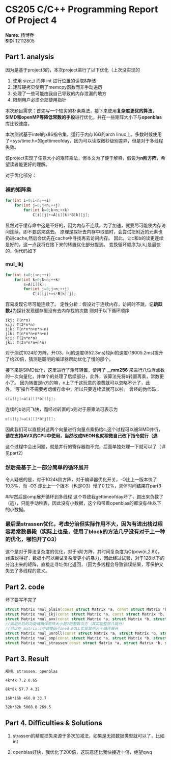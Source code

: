 # CS205 C/C++ Programming Report Of Project 4


**Name:** 杨博乔  
**SID:** 12112805  
## Part 1. analysis
因为是基于project3的，本次project进行了以下优化（上次没实现的

1. 使用 size_t 而非 int 进行位置的读取&存储
2. 矩阵硬拷贝使用了memcpy函数而非手动遍历
3. 处理了一些可能由我自己导致的内存泄漏的地方
4. 限制用户必须全部使用指针

本次题目需求：首先写一个较劣的朴素乘法，接下来使用**复杂度更优的算法**，**SIMD和openMP等降低常数的手段**进行优化，并在一些矩阵大小下与**openblas**库比较速度。

本次测试基于intel的x86指令集，运行于内存16G的arch linux上。多数时候使用了<sys/time.h>的gettimeofday，因为可以读取微秒级别差异，但是对于多线程失效。

该project实现了任意大小的矩阵乘法，但本文为了便于解释，假设为**n阶方阵**，希望读者能更好的理解。

对于优化部分：
### 裸的矩阵乘
```cpp
for(int i=0;i<n;++i)
    for(int j=0;j<n;++j)
        for(int k=0;k<n;++k)
            C[i][j]+=A[i][k]*B[k][j];
```
显然对于缓存命中这是不好的，因为内存不连续。为了加速，就要尽可能使内存访问连续，即不要跳来跳去。
原理是探针去内存中取值时，会尝试把附近的元素也扔进cache,然后会优先在cache中寻找再去访问内存。
因此，让c和b的读更连续是好的，这一点我将在接下来的转置优化部分提到。
变换循环顺序为i,k,j是最快的，伪代码如下

### mul_ikj
```cpp
for(int i=0;i<n;++i)
    for(int k=0;k<n;++k)
        s=A[i][k];
        for(int j=0;j<n;++j)
            C[i][j]+=s*B[k][j];
```
容易发现它尽可能连续了。
定性分析：假设对于连续内存，访问时不跳，记**跳跃数J**为探针发现缓存里没有去内存找的次数
则对于以下循环顺序
```
ikj: T(n*n)
kij: T(2*n*n)
ijk: T(n*n*n+n*n-n)
jik: T(n*n*n+n*n+n)
kji: T(2n*n*n)
jki: T(2n*n*n+n*n)
```
对于测试1024阶方阵，开O3，ikj的速度(852.3ms)较jki的速度(18005.2ms)提升了约20倍，猜测是聪明的编译器帮助优化了慢的那个。

接下来是SIMD优化，这里进行了矩阵转置，使用了 **__mm256** 来进行八位浮点数的一次向量化，并单个的处理了后续部分，此外，该算法先将b转置再乘，常数更小了。
因为转置是n方的嘛，n上了千这玩意的浪费就可以忽略不计了，此外，‘写’操作不需要考虑缓存命中，所以只要连续读就可以啦。
曾经的伪代码：
```cpp
c[i][j]=a[i][]*b[][j];
```
连续的b访问飞快，而经过转置的b则对于原乘法可表示为
```cpp
c[i][j]=a[i][]*b[j][];
```
因此我们可以直接对这两个向量进行向量点乘扔给c,这个过程可以被SIMD并行，**请在支持AVX的CPU中使用，当然改成NEON也就稍微自己改下指令就行（逃**

这个过程中会出问题，就是并行的寄存器跑不完，后面单独处理一下就可以了（详见part2）

### 然后是基于上一部分简单的循环展开
令人疑惑的是，对于1024k阶方阵，对于编译器优化开关，-O比上一版本快了10.3%，而 -O3 却比上一个版本（也是O3）慢了0.12%，具体时间结果在part3

###然后是omp展开循环到多线程
这个导致我gettimeofday坏了，跑出来负数了（逃），只能手动秒表，因此没有小数据，这个和带着openblas的都没有4k以下的小数据。

### 最后是strassen优化，考虑分治但实际作用不大，因为有进出栈过程容易常数暴毙（实际上也是，使用了block的方法几乎没有对于上一种的优化，哪怕开了O3）

这个是对于算法复杂度的优化，对于n阶方阵，其时间复杂度为O(pow(n,2.8))，stl库说得好，数据小可以尝试复杂度更小的暴力，因此经过试验，对于128以下的分治出来的矩阵，直接走寻址优化返回，（因为多线程会导致错误结果，写保护又失去了多线程的意义。

## Part 2. code

坏了要写不完了
```cpp
struct Matrix *mul_plain(const struct Matrix *a, const struct Matrix *b, struct Matrix *ans);         //ans=a*b,plain_version
struct Matrix *mul_ikj(const struct Matrix *a, const struct Matrix *b, struct Matrix *ans);         //寻址优化
struct Matrix *mul_avx(const struct Matrix *a, struct Matrix *b, struct Matrix *ans);         //avx指令集
//调用此后的功能请确保矩阵大小是2的整数次方（其实能整除八就行）
//可以在 matrix.c中调整defined ROLL实现其他大小循环展开
struct Matrix *mul_unroll(const struct Matrix *a, struct Matrix *b, struct Matrix *ans);      //unroll
struct Matrix *mul_omp(const struct Matrix *a, struct Matrix *b, struct Matrix *ans);         //omp
struct Matrix *mul_strassen(const struct Matrix *a, struct Matrix *b, struct Matrix *ans, size_t size);    //strassen,会丢精度，不是omp的问题

```

## Part 3. Result
    规模，strassen, openblas

    4k*4k 7.2 0.65

    8k*8k 57.7 4.32

    16k*16k 460.8 33.7

    32k*32k 5068.8 269.5

## Part 4. Difficulties & Solutions
1. strassen的精度损失来源于多次加减法，如果是无损数据类型就可以了，比如int

2. openblas好快，我优化了200倍，这玩意还比我快接近十倍，绝望qwq